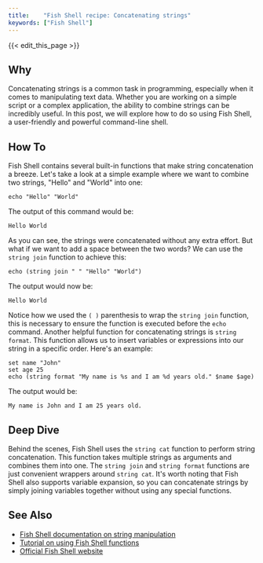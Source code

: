 ```yaml
---
title:    "Fish Shell recipe: Concatenating strings"
keywords: ["Fish Shell"]
---
```


{{< edit_this_page >}}

## Why

Concatenating strings is a common task in programming, especially when it comes to manipulating text data. Whether you are working on a simple script or a complex application, the ability to combine strings can be incredibly useful. In this post, we will explore how to do so using Fish Shell, a user-friendly and powerful command-line shell.

## How To

Fish Shell contains several built-in functions that make string concatenation a breeze. Let's take a look at a simple example where we want to combine two strings, "Hello" and "World" into one:

```Fish Shell
echo "Hello" "World"
```

The output of this command would be:

```Fish Shell
Hello World
```

As you can see, the strings were concatenated without any extra effort. But what if we want to add a space between the two words? We can use the `string join` function to achieve this:

```Fish Shell
echo (string join " " "Hello" "World")
```

The output would now be:

```Fish Shell
Hello World
```

Notice how we used the `( )` parenthesis to wrap the `string join` function, this is necessary to ensure the function is executed before the `echo` command. Another helpful function for concatenating strings is `string format`. This function allows us to insert variables or expressions into our string in a specific order. Here's an example:

```Fish Shell
set name "John"
set age 25
echo (string format "My name is %s and I am %d years old." $name $age)
```

The output would be:

```Fish Shell
My name is John and I am 25 years old.
```

## Deep Dive

Behind the scenes, Fish Shell uses the `string cat` function to perform string concatenation. This function takes multiple strings as arguments and combines them into one. The `string join` and `string format` functions are just convenient wrappers around `string cat`. It's worth noting that Fish Shell also supports variable expansion, so you can concatenate strings by simply joining variables together without using any special functions.

## See Also

- [Fish Shell documentation on string manipulation](https://fishshell.com/docs/current/cmds/string.html)
- [Tutorial on using Fish Shell functions](https://medium.com/swlh/how-to-use-fish-shell-functions-to-boost-your-cli-productivity-cf0c6f8fd858)
- [Official Fish Shell website](https://fishshell.com/)